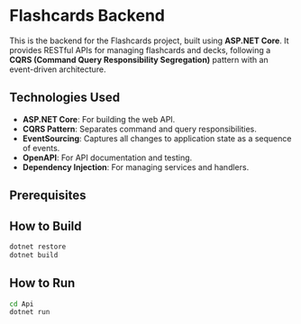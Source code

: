 # Flashcards Backend

This is the backend for the Flashcards project, built using **ASP.NET Core**. It provides RESTful APIs for managing flashcards and decks, following a **CQRS (Command Query Responsibility Segregation)** pattern with an event-driven architecture.

## Technologies Used

- **ASP.NET Core**: For building the web API.
- **CQRS Pattern**: Separates command and query responsibilities.
- **EventSourcing**: Captures all changes to application state as a sequence of events.
- **OpenAPI**: For API documentation and testing.
- **Dependency Injection**: For managing services and handlers.

## Prerequisites

## How to Build
```bash
dotnet restore
dotnet build
```

## How to Run
```bash
cd Api
dotnet run
```